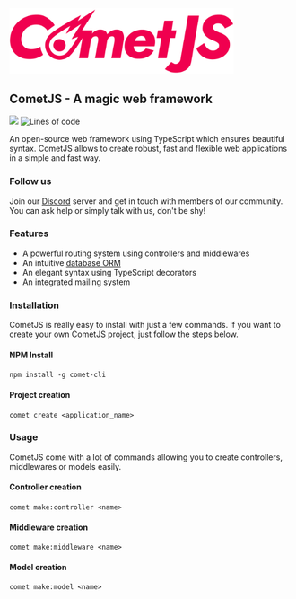 <img src="https://raw.githubusercontent.com/kozennnn/cometjs-template/dev/resources/logo.png" width="400" alt="CometJS Logo">

## CometJS - A magic web framework

[![](https://dcbadge.vercel.app/api/server/rBp83wXW8n?style=flat&theme=plastic)](https://discord.gg/rBp83wXW8n)
![Lines of code](https://img.shields.io/tokei/lines/github/kozennnn/cometjs-template?color=yellow&logo=github)

An open-source web framework using TypeScript which ensures beautiful syntax.
CometJS allows to create robust, fast and flexible web applications in a simple and fast way.

### Follow us

Join our [Discord](https://discord.gg/rBp83wXW8n) server and get in touch with members of our community. You can ask help or simply talk with us, don't be shy!

### Features

- A powerful routing system using controllers and middlewares
- An intuitive [database ORM](https://github.com/typeorm/typeorm)
- An elegant syntax using TypeScript decorators
- An integrated mailing system

### Installation

CometJS is really easy to install with just a few commands.
If you want to create your own CometJS project, just follow the steps below.

#### NPM Install

```shell
npm install -g comet-cli
```

#### Project creation

```shell
comet create <application_name>
```

### Usage

CometJS come with a lot of commands allowing you to create controllers, middlewares or models easily.

#### Controller creation

```shell
comet make:controller <name>
```

#### Middleware creation

```shell
comet make:middleware <name>
```

#### Model creation

```shell
comet make:model <name>
```
